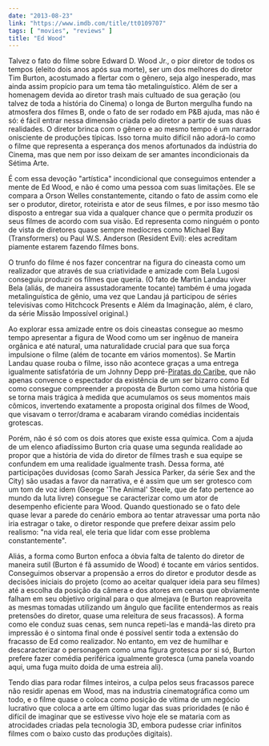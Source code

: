 ```yaml
---
date: "2013-08-23"
link: "https://www.imdb.com/title/tt0109707"
tags: [ "movies", "reviews" ]
title: "Ed Wood"
---
```

Talvez o fato do filme sobre Edward D. Wood Jr., o pior diretor de todos os tempos (eleito dois anos após sua morte), ser um dos melhores do diretor Tim Burton, acostumado a flertar com o gênero, seja algo inesperado, mas ainda assim propício para um tema tão metalinguístico. Além de ser a homenagem devida ao diretor trash mais cultuado de sua geração (ou talvez de toda a história do Cinema) o longa de Burton mergulha fundo na atmosfera dos filmes B, onde o fato de ser rodado em P&B ajuda, mas não é só: é fácil entrar nessa dimensão criada pelo diretor a partir de suas duas realidades. O diretor brinca com o gênero e ao mesmo tempo é um narrador onisciente de produções típicas. Isso torna muito difícil não adorá-lo como o filme que representa a esperança dos menos afortunados da indústria do Cinema, mas que nem por isso deixam de ser amantes incondicionais da Sétima Arte.

É com essa devoção "artística" incondicional que conseguimos entender a mente de Ed Wood, e não é como uma pessoa com suas limitações. Ele se compara a Orson Welles constantemente, citando o fato de assim como ele ser o produtor, diretor, roteirista e ator de seus filmes, e por isso mesmo tão disposto a entregar sua vida a qualquer chance que o permita produzir os seus filmes de acordo com sua visão. Ed representa como ninguém o ponto de vista de diretores quase sempre medíocres como Michael Bay (Transformers) ou Paul W.S. Anderson (Resident Evil): eles acreditam piamente estarem fazendo filmes bons.

O trunfo do filme é nos fazer concentrar na figura do cineasta como um realizador que através de sua criatividade e amizade com Bela Lugosi conseguiu produzir os filmes que queria. (O fato de Martin Landau viver Bela (aliás, de maneira assustadoramente tocante) também é uma jogada metalinguística de gênio, uma vez que Landau já participou de séries televisivas como Hitchcock Presents e Além da Imaginação, além, é claro, da série Missão Impossível original.)

Ao explorar essa amizade entre os dois cineastas consegue ao mesmo tempo apresentar a figura de Wood como um ser ingênuo de maneira orgânica e até natural, uma naturalidade crucial para que sua força impulsione o filme (além de tocante em vários momentos). Se Martin Landau quase rouba o filme, isso não acontece graças a uma entrega igualmente satisfatória de um Johnny Depp pré-[Piratas do Caribe], que não apenas convence o espectador da existência de um ser bizarro como Ed como consegue compreender a proposta de Burton como uma história que se torna mais trágica à medida que acumulamos os seus momentos mais cômicos, invertendo exatamente a proposta original dos filmes de Wood, que visavam o terror/drama e acabaram virando comédias incidentais grotescas.

Porém, não é só com os dois atores que existe essa química. Com a ajuda de um elenco afiadíssimo Burton cria quase uma segunda realidade ao propor que a história de vida do diretor de filmes trash e sua equipe se confundem em uma realidade igualmente trash. Dessa forma, até participações duvidosas (como Sarah Jessica Parker, da série Sex and the City) são usadas a favor da narrativa, e é assim que um ser grotesco com um tom de voz idem (George 'The Animal' Steele, que de fato pertence ao mundo da luta livre) consegue se caracterizar como um ator de desempenho eficiente para Wood. Quando questionado se o fato dele quase levar a parede do cenário embora ao tentar atravessar uma porta não iria estragar o take, o diretor responde que prefere deixar assim pelo realismo: "na vida real, ele teria que lidar com esse problema constantemente".

Aliás, a forma como Burton enfoca a óbvia falta de talento do diretor de maneira sutil (Burton é fã assumido de Wood) é tocante em vários sentidos. Conseguimos observar a propensão a erros do diretor e produtor desde as decisões iniciais do projeto (como ao aceitar qualquer ideia para seu filmes) até a escolha da posição da câmera e dos atores em cenas que obviamente falham em seu objetivo original para o que almejava (e Burton reaproveita as mesmas tomadas utilizando um ângulo que facilite entendermos as reais pretensões do diretor, quase uma releitura de seus fracassos). A forma como ele conduz suas cenas, sem nunca repeti-las e mandá-las direto pra impressão é o sintoma final onde é possível sentir toda a extensão do fracasso de Ed como realizador. No entanto, em vez de humilhar e descaracterizar o personagem como uma figura grotesca por si só, Burton prefere fazer comédia periférica igualmente grotesca (uma panela voando aqui, uma fuga muito doida de uma estreia ali).

Tendo dias para rodar filmes inteiros, a culpa pelos seus fracassos parece não residir apenas em Wood, mas na industria cinematográfica como um todo, e o filme quase o coloca como posição de vítima de um negócio lucrativo que coloca a arte em último lugar das suas prioridades (e não é difícil de imaginar que se estivesse vivo hoje ele se mataria com as atrocidades criadas pela tecnologia 3D, embora pudesse criar infinitos filmes com o baixo custo das produções digitais).

[Piratas do Caribe]: /piratas-do-caribe-4-navegando-em-aguas-misteriosas
